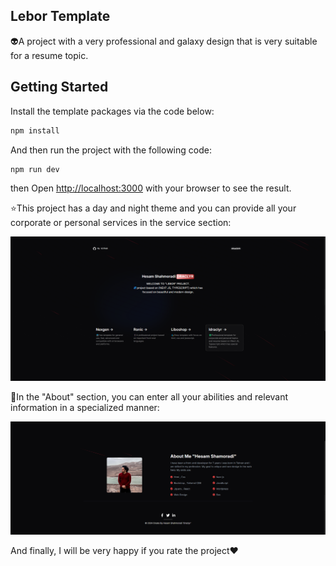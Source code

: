 <h2>Lebor Template</h2>
<p>👽A project with a very professional and galaxy design that is very suitable for a resume topic.</p>

## Getting Started

Install the template packages via the code below:

```bash
npm install
```

And then run the project with the following code:

```bash
npm run dev
```

then Open [http://localhost:3000](http://localhost:3000) with your browser to see the result.
<br>

<p>⭐This project has a day and night theme and you can provide all your corporate or personal services in the service section:</p>
<img src="./public/home.png">
<br>
<p>🌝In the "About" section, you can enter all your abilities and relevant information in a specialized manner:</p>
<img src="./public/aboutme.png">
<br>
<p>And finally, I will be very happy if you rate the project❤️</p>
